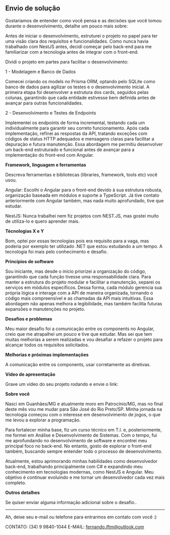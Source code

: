 ## Envio de solução

Gostariamos de entender como você pensa e as decisões que você tomou durante o desenvolvimento, detalhe um pouco mais sobre:

Antes de iniciar o desenvolvimento, estruturei o projeto no papel para ter uma visão clara dos requisitos e funcionalidades. Como nunca havia trabalhado com NestJS antes, decidi começar pelo back-end para me familiarizar com a tecnologia antes de integrar com o front-end.

Dividi o projeto em partes para facilitar o desenvolvimento:

1 - Modelagem e Banco de Dados

Comecei criando os models no Prisma ORM, optando pelo SQLite como banco de dados para agilizar os testes e o desenvolvimento inicial.
A primeira etapa foi desenvolver a estrutura dos cards, seguidos pelas colunas, garantindo que cada entidade estivesse bem definida antes de avançar para outras funcionalidades.

2 - Desenvolvimento e Testes de Endpoints

Implementei os endpoints de forma incremental, testando cada um individualmente para garantir seu correto funcionamento.
Após cada implementação, refinei as respostas da API, tratando exceções com códigos de status HTTP adequados e mensagens claras para facilitar a depuração e futura manutenção.
Essa abordagem me permitiu desenvolver um back-end estruturado e funcional antes de avançar para a implementação do front-end com Angular.

**Framework, linguagem e ferramentas**

Descreva ferramentas e bibliotecas (libraries, framework, tools etc) você usou.

Angular: Escolhi o Angular para o front-end devido à sua estrutura robusta, organização baseada em módulos e suporte a TypeScript.
Já  tive contato anteriormente com Angular também, mas nada muito aprofundado, tive que estudar.

NestJS: Nunca trabalhei nem fiz projetos com NEST.JS, mas gostei muito de utiliza-lo e quero aprender mais.

**Técnologias X e Y**

Bom, optei por essas tecnologias pois era requisito para a vaga, mas poderia por exemplo ter utilizado .NET que estou estudando a um tempo.
A tecnologia foi mais pelo conhecimento e desafio.

**Princípios de software**

Sou iniciante, mas desde o início priorizei a organização do código, garantindo que cada função tivesse uma responsabilidade clara.
Para manter a estrutura do projeto modular e facilitar a manutenção, separei os serviços em módulos específicos. Dessa forma, cada módulo gerencia sua própria lógica e interage com a API de maneira organizada, tornando o código mais compreensível e as chamadas da API mais intuitivas.
Essa abordagem não apenas melhora a legibilidade, mas também facilita futuras expansões e manutenções no projeto.

**Desafios e problemas**

Meu maior desafio foi a comunicação entre os components no Angular, creio que me atrapalhei um pouco e tive que estudar.
Mas sei que tem muitas melhorias a serem realizadas e vou desafiar a refazer o projeto para alcançar todos os requisitos solicitados.

**Melhorias e próximas implementações**

A comunicação entre os components, usar corretamente as diretivas.

**Vídeo de apresentação**

Grave um vídeo do seu projeto rodando e envie o link:


**Sobre você**

Nasci em Guanhães/MG e atualmente moro em Patrocínio/MG, mas no final deste mês vou me mudar para São José do Rio Preto/SP. Minha jornada na tecnologia começou com o interesse em desenvolvimento de jogos, o que me levou a explorar a programação.

Para fortalecer minha base, fiz um curso técnico em T.I. e, posteriormente, me formei em Análise e Desenvolvimento de Sistemas. Com o tempo, fui me aprofundando no desenvolvimento de software e encontrei meu principal foco no back-end. No entanto, gosto de explorar o front-end também, buscando sempre entender todo o processo de desenvolvimento.

Atualmente, estou aprimorando minhas habilidades como desenvolvedor back-end, trabalhando principalmente com C# e expandindo meu conhecimento em tecnologias modernas, como NestJS e Angular. Meu objetivo é continuar evoluindo e me tornar um desenvolvedor cada vez mais completo.

**Outros detalhes**

Se quiser enviar alguma informação adicional sobre o desafio..


---

Ah, deixe seu e-mail ou telefone para entrarmos em contato com você :) 

CONTATO: (34) 9 9840-1044
E-MAIL: fernando.iftm@outlook.com



